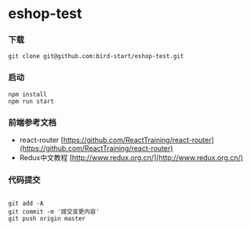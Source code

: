 # eshop-test

### 下载

```
git clone git@github.com:bird-start/eshop-test.git

```

### 启动

```
npm install
npm run start

```

### 前端参考文档

- react-router [https://github.com/ReactTraining/react-router](https://github.com/ReactTraining/react-router)
- Redux中文教程 [http://www.redux.org.cn/](http://www.redux.org.cn/)

### 代码提交

```

git add -A
git commit -m '提交变更内容'
git push origin master

```

